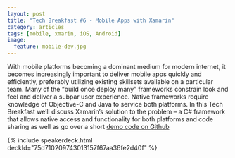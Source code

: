 ```yaml
---
layout: post
title: "Tech Breakfast #6 - Mobile Apps with Xamarin"
category: articles
tags: [mobile, xmarin, iOS, Android]
image:
  feature: mobile-dev.jpg
---
```


With mobile platforms becoming a dominant medium for modern internet, it becomes increasingly important to deliver mobile apps quickly and efficiently, preferably utilizing existing skillsets available on a particular team. Many of the “build once deploy many” frameworks constrain look and feel and deliver a subpar user experience. Native frameworks require knowledge of Objective-C and Java to service both platforms. In this Tech Breakfast we’ll discuss Xamarin’s solution to the problem – a C# framework that allows native access and functionality for both platforms and code sharing as well as go over a short  [demo code on Github](https://github.com/DeepFocus/TechBreakfastXamarin)

{% include speakerdeck.html deckId="75d710209743013157f67aa36fe2d40f" %}

